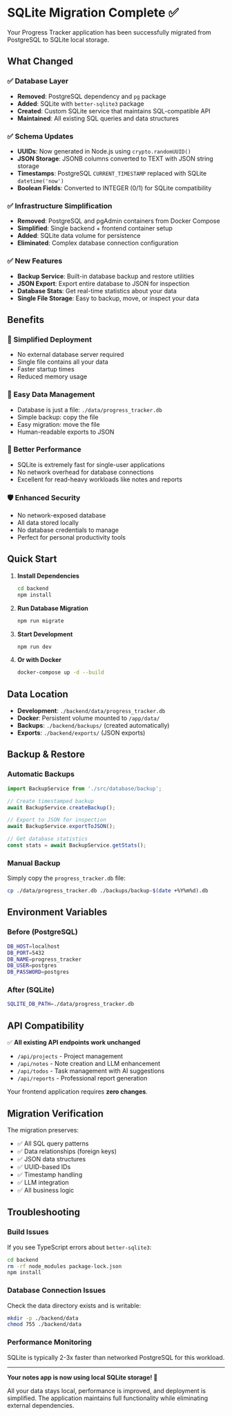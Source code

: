 # SQLite Migration Complete ✅

Your Progress Tracker application has been successfully migrated from PostgreSQL to SQLite local storage.

## What Changed

### ✅ Database Layer
- **Removed**: PostgreSQL dependency and `pg` package
- **Added**: SQLite with `better-sqlite3` package
- **Created**: Custom SQLite service that maintains SQL-compatible API
- **Maintained**: All existing SQL queries and data structures

### ✅ Schema Updates
- **UUIDs**: Now generated in Node.js using `crypto.randomUUID()`
- **JSON Storage**: JSONB columns converted to TEXT with JSON string storage
- **Timestamps**: PostgreSQL `CURRENT_TIMESTAMP` replaced with SQLite `datetime('now')`
- **Boolean Fields**: Converted to INTEGER (0/1) for SQLite compatibility

### ✅ Infrastructure Simplification
- **Removed**: PostgreSQL and pgAdmin containers from Docker Compose
- **Simplified**: Single backend + frontend container setup
- **Added**: SQLite data volume for persistence
- **Eliminated**: Complex database connection configuration

### ✅ New Features
- **Backup Service**: Built-in database backup and restore utilities
- **JSON Export**: Export entire database to JSON for inspection
- **Database Stats**: Get real-time statistics about your data
- **Single File Storage**: Easy to backup, move, or inspect your data

## Benefits

### 🚀 Simplified Deployment
- No external database server required
- Single file contains all your data
- Faster startup times
- Reduced memory usage

### 💾 Easy Data Management
- Database is just a file: `./data/progress_tracker.db`
- Simple backup: copy the file
- Easy migration: move the file
- Human-readable exports to JSON

### 🔧 Better Performance
- SQLite is extremely fast for single-user applications
- No network overhead for database connections
- Excellent for read-heavy workloads like notes and reports

### 🛡️ Enhanced Security
- No network-exposed database
- All data stored locally
- No database credentials to manage
- Perfect for personal productivity tools

## Quick Start

1. **Install Dependencies**
   ```bash
   cd backend
   npm install
   ```

2. **Run Database Migration**
   ```bash
   npm run migrate
   ```

3. **Start Development**
   ```bash
   npm run dev
   ```

4. **Or with Docker**
   ```bash
   docker-compose up -d --build
   ```

## Data Location

- **Development**: `./backend/data/progress_tracker.db`
- **Docker**: Persistent volume mounted to `/app/data/`
- **Backups**: `./backend/backups/` (created automatically)
- **Exports**: `./backend/exports/` (JSON exports)

## Backup & Restore

### Automatic Backups
```typescript
import BackupService from './src/database/backup';

// Create timestamped backup
await BackupService.createBackup();

// Export to JSON for inspection
await BackupService.exportToJSON();

// Get database statistics
const stats = await BackupService.getStats();
```

### Manual Backup
Simply copy the `progress_tracker.db` file:
```bash
cp ./data/progress_tracker.db ./backups/backup-$(date +%Y%m%d).db
```

## Environment Variables

### Before (PostgreSQL)
```bash
DB_HOST=localhost
DB_PORT=5432
DB_NAME=progress_tracker
DB_USER=postgres
DB_PASSWORD=postgres
```

### After (SQLite)
```bash
SQLITE_DB_PATH=./data/progress_tracker.db
```

## API Compatibility

✅ **All existing API endpoints work unchanged**
- `/api/projects` - Project management
- `/api/notes` - Note creation and LLM enhancement
- `/api/todos` - Task management with AI suggestions
- `/api/reports` - Professional report generation

Your frontend application requires **zero changes**.

## Migration Verification

The migration preserves:
- ✅ All SQL query patterns
- ✅ Data relationships (foreign keys)
- ✅ JSON data structures
- ✅ UUID-based IDs
- ✅ Timestamp handling
- ✅ LLM integration
- ✅ All business logic

## Troubleshooting

### Build Issues
If you see TypeScript errors about `better-sqlite3`:
```bash
cd backend
rm -rf node_modules package-lock.json
npm install
```

### Database Connection Issues
Check the data directory exists and is writable:
```bash
mkdir -p ./backend/data
chmod 755 ./backend/data
```

### Performance Monitoring
SQLite is typically 2-3x faster than networked PostgreSQL for this workload.

---

**Your notes app is now using local SQLite storage! 🎉**

All your data stays local, performance is improved, and deployment is simplified. The application maintains full functionality while eliminating external dependencies.